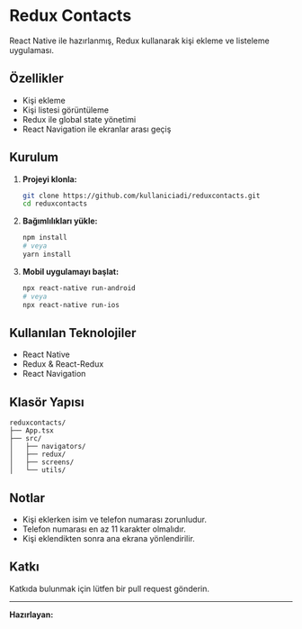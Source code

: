 # Redux Contacts

React Native ile hazırlanmış, Redux kullanarak kişi ekleme ve listeleme uygulaması.

## Özellikler

- Kişi ekleme
- Kişi listesi görüntüleme
- Redux ile global state yönetimi
- React Navigation ile ekranlar arası geçiş

## Kurulum

1. **Projeyi klonla:**
   ```sh
   git clone https://github.com/kullaniciadi/reduxcontacts.git
   cd reduxcontacts
   ```

2. **Bağımlılıkları yükle:**
   ```sh
   npm install
   # veya
   yarn install
   ```

3. **Mobil uygulamayı başlat:**
   ```sh
   npx react-native run-android
   # veya
   npx react-native run-ios
   ```

## Kullanılan Teknolojiler

- React Native
- Redux & React-Redux
- React Navigation

## Klasör Yapısı

```
reduxcontacts/
├── App.tsx
├── src/
│   ├── navigators/
│   ├── redux/
│   ├── screens/
│   └── utils/
```

## Notlar

- Kişi eklerken isim ve telefon numarası zorunludur.
- Telefon numarası en az 11 karakter olmalıdır.
- Kişi eklendikten sonra ana ekrana yönlendirilir.

## Katkı

Katkıda bulunmak için lütfen bir pull request gönderin.

---

**Hazırlayan:**
